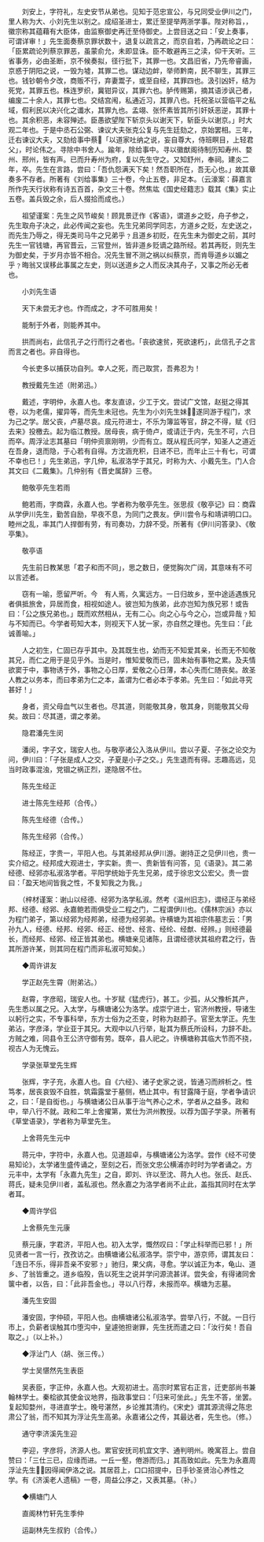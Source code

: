 <!-- { "loadSidebar": true } -->
　　刘安上，字符礼，左史安节从弟也。见知于范忠宣公，与兄同受业伊川之门，里人称为大、小刘先生以别之。成绍圣进士，累迁至提举两浙学事。陛对称旨，，徽宗称其蕴藉有大臣体，由监察御史再迁至侍御史。上尝目送之曰：「安上奏事，可谓详审！」先生面奏蔡京罪状数十，退复以疏言之，而京自若，乃再疏论之曰：「臣累疏论列蔡京罪恶，虽蒙俞允，未即显诛。臣不敢避再三之渎，仰干天听。三省事务，必由圣断，京不候奏拟，径行批下，其罪一也。文昌旧省，乃先帝睿画，京惑于阴阳之说，一毁为墟，其罪二也。谋动边衅，举师黔南，民不聊生，其罪三也。钱钞朝令夕改，商贩不行，弃妻鬻子，或至自经，其罪四也。汲引凶奸，结为死党，其罪五也。株连罗织，冀钳异议，其罪六也。胪传赐第，摘其语涉讽己者，编废二十余人，其罪七也。交结宫闱，私通近习，其罪八也。托祝圣以营临平之私域，假利民以决兴化之谶水，其罪九也。孟翊、张怀素皆其所引奸妖恶逆，其罪十也。其余积恶，未容殚述。臣愚欲望陛下斩京头以谢天下，斩臣头以谢京。」时大观二年也。于是中丞石公弼、谏议大夫张克公复与先生廷劾之，京始罢相。三年，迁右谏议大夫，又劾给事中蔡「以道家吐纳之说，妄自尊大，侍班瞑目，上轻君父」，时论伟之。寻除中书舍人。踰年，除给事中。寻以徽猷阁待制历知寿州、婺州、邢州，皆有声。已而升寿州为府，复以先生守之。又知舒州，奉祠。建炎二年，卒。先生在言路，尝曰：「吾仇怨满天下矣！然吾职所在，吾无心也。」故其章奏多不存者。所著有《刘给事集》三十卷，今止五卷，非足本。（云濠案：薛嘉言所作先天行状称有诗五百首，杂文三十卷。然焦竑《国史经籍志》载其《集》实止五卷。盖兵毁之余，后人掇拾而成也。）

　　祖望谨案：先生之风节峻矣！顾晁景迂作《客语》，谓道乡之贬，舟子参之，先生取舟子决之，此必传闻之妄也。先生兄弟同学同志，方道乡之贬，左史送之，而先生乃辱之，得无类司马牛之兄弟乎﹖且道乡初贬，在先生未为御史之前，其时先生一官钱塘，再官晋云，三官登州，皆非道乡贬谪之路所经。若其再贬，则先生为御史矣，于岁月亦皆不相合。况先生冒不测之祸以纠蔡京，而肯辱道乡以媚之乎﹖晦翁又误移此事属之左史，则以送道乡之人而反决其舟子，又事之所必无者也。

　　小刘先生语

　　天下未尝无才也。作而成之，才不可胜用矣！

　　能制于外者，则能养其中。

　　拱而尚右，此信孔子之行而行之者也。「丧欲速贫，死欲速朽」，此信孔子之言而言之者也。非自得也。

　　今长吏多以捕获功自列。幸人之死，而己取赏，吾弗忍为！

　　教授戴先生述（附弟迅。）

　　戴述，字明仲，永嘉人也。孝友直谅，少工于文。尝试广文馆，赵挺之得其卷，以为老儒，擢异等，而先生未冠也。先生为小刘先生妹，遂同游于程门，求为己之学。居父丧，卢墓尽哀。成元符进士，不乐为簿监等官，辞之不得，赋《归去来》投檄去。起为临江教授。居母丧，病于倚卢，或请迁于内，先生不可，六日而卒。周浮沚志其墓曰「明仲资禀刚明，少而有立。既从程氏问学，知圣人之道近在吾身，退而隐，于心若有自得。方沈涵充积，日进不已，而年止三十有七，可谓不幸也已！」先生弟迅，字几仲，私淑洛学于其兄，时称为大、小戴先生。门人合其文曰《二戴集》。几仲别有《晋史属辞》三卷。

　　鲍敬亭先生若雨

　　鲍若雨，字商霖，永嘉人也。学者称为敬亭先生。张思叔《敬亭记》曰：商霖从学伊川先生，勤苦自励，早夜不息，为同门之畏友。伊川尝令与和靖讲明口口。睦州之乱，率其门人捍御有劳，有司奏功，力辞不受。所著有《伊川问答录》、《敬亭集》。

　　敬亭语

　　先生前日教某思「君子和而不同」，思之数日，便觉胸次广阔，其意味有不可以言述者。

　　窃有一喻，愿留严听。今　有人焉，久寓远方。一日归故乡，至中途适遇族兄者俱抵旅舍，异居而食，相视如途人。彼岂知为族弟，此亦岂知为族兄邪！或告曰：「公之族兄弟也。」既而欢然相从，无有二心。向之心与今之心，岂或异哉﹖知与不知而已。今学者苟知大本，则视天下人犹一家，亦自然之理也。先生曰：「此诚善喻。」

　　人之初生，仁固已存乎其中。及其既生也，幼而无不知爱其亲，长而无不知敬其兄，而仁之用于是见乎外。当是时，惟知爱敬而已，固未始有事物之累。及夫情欲窦于中，事物诱于外，事物之心日厚，爱敬之心日薄，本心失而仁随丧矣。故圣人教之以务本，而曰孝弟为仁之本，盖谓为仁者必本于孝弟。先生曰：「如此寻究甚好！」

　　身者，资父母血气以生者也。尽其道，则能敬其身，敬其身，则能敬其父母矣。故曰：尽其道，谓之孝弟。

　　隐君潘先生闵

　　潘闵，字子文，瑞安人也。与敬亭诸公入洛从伊川。尝以子夏、子张之论交为问，伊川曰：「子张是成人之交，子夏是小子之交。」先生退而有得。志趣高远，见当时政事混浊，党锢之祸正烈，遂隐居不仕。

　　陈先生经正

　　进士陈先生经邦（合传。）

　　陈先生经德（合传。）

　　陈先生经郛（合传。）

　　陈经正，字贵一，平阳人也。与其弟经邦从伊川游。谢持正之见伊川也，贵一实介绍之。经邦成大观进士，字实新。贵一、贵新皆有问答，见《语录》。其二弟经德、经郛亦私淑洛学者。平阳学统始于先生兄弟，成于徐忠文公宏父。贵一尝曰：「盈天地间皆我之性，不复知我之为我。」

　　（梓材谨案：谢山以经德、经郛为洛学私淑。然考《温州旧志》，谓经正与弟经邦、经德、经郛、永嘉鲍若雨俱受业二程之门，二程谓伊川也。《儒林宗派》亦以为程门弟子，第以经郛为经邦弟，经德为经郛弟。许横塘为其祖宗伟墓志云：「男孙九人，经德、经邦、经郛、经正、经世、经言、经纶、经猷、经辨。」则经德最长，而经邦、经郛、经正皆其弟也。横塘亲见诸陈，且谓经德状其祖府君之行，告其所游许某，则其同在程门而非私淑可知矣。）

　　◆周许讲友

　　学正赵先生霄（附弟沾。）

　　赵霄，字彦昭，瑞安人也。十岁赋《猛虎行》，甚工。少孤，从父豫析其产，先生悉以属之兄。入太学，与横塘诸公为洛学。成崇宁进士，官济州教授，导诸生以躬行之实，不专事科举，东方士俗为之丕变，时称为赵颜子。官至太学正。先生弟沾，字彦泽，学业亚于其兄。大观中以八行举，耻其为蔡氏所设科，力辞不赴。方贼之难，同县令王公济守御有劳。既卒，县人祀之。许横塘称其临大节而不挠，视古人为无愧云。

　　学录张草堂先生辉

　　张辉，字子充，永嘉人也。自《六经》、诸子史家之说，皆通习而辨析之。性笃孝，居丧哀毁不自胜，筑霜露堂于墓侧，栖止其中。有甘露降于庭，学者争请识之，曰：「是自衒也。」与横塘诸公日从事于治气养心之术，学者从之益多。政和中，举八行不就。政和二年上舍擢第，累仕为洪州教授。以荐为国子学录。所著有《草堂语录》，学者称为草堂先生。

　　上舍蒋先生元中

　　蒋元中，字符中，永嘉人也。见道超卓，与横塘诸公为洛学。尝作《经不可使易知论》，太学诸生盛传诵之，至刻之石，而张文忠公横浦亦时时为学者诵之。方元丰中，太学有「永嘉九先生」之自，即刘、许以至沈、蒋九人也。张氏、赵氏、蒋氏，疑未见伊川者，盖私淑也。然永嘉之为洛学者尚不止此，盖指其同时在太学者耳。

　　◆周许学侣

　　上舍蔡先生元康

　　蔡元康，字君济，平阳人也。初入太学，慨然叹曰：「学止科举而已邪！」所见贤者一言一行，孜孜访之。由横塘诸公私淑洛学。崇宁中，游京师，谓其友曰：「连日不乐，得非吾亲不安邪﹖」驰归，果父病，寻愈。学以诚正为本，龟山、道乡、了翁皆重之。道乡临殁，告以死生之说并学问源流甚详。尝失金，有得诸同舍箧中者，以告，曰：「此非吾金也。」寻以八行荐，未报而卒。横塘为志墓。

　　潘先生安固

　　潘安固，字仲硕，平阳人也。由横塘诸公私淑洛学。尝举八行，不就。一日行市上，负薪者误触其巾堕沟中，皇遽弛担谢罪，先生抚而遣之曰：「汝行矣！吾自取之。」（以上补。）

　　◆浮沚门人（胡、张三传。）

　　学士吴愖然先生表臣

　　吴表臣，字正仲，永嘉人也。大观初进士。高宗时累官右正言，迁吏部尚书兼翰林学士。秦桧欲其使金议地界，指政事堂曰：「归来可坐此。」先生不答，坐罢。复起知婺州，寻进直学士。晚号湛然，乡论推其清约。《宋史》谓其源流得之陈忠肃公了翁，而不知其为浮沚先生高弟。永嘉诸公之传，其最达者，先生也。（修。）

　　通守李济溪先生迎

　　李迎，字彦将，济源人也。累官安抚司机宜文字、通判明州。晚寓苕上。尝自赞曰：「三仕三已，应缘而进。一丘一壑，倦游而归。」其高致如此。先生为永嘉周浮沚先生，因得闻伊洛之说。其居苕上，口口招提中，日手钞圣贤治心养性之学。有《济溪老人遗稿》一卷，周益公序之，又表其墓。（补。）

　　◆横塘门人

　　直阁林竹轩先生季仲

　　运副林先生叔豹（合传。）

